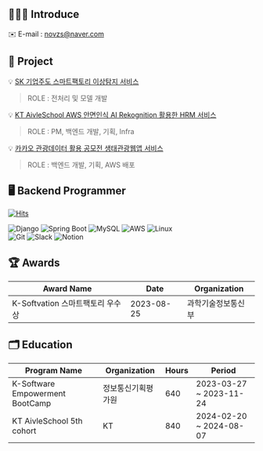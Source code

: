 ## 👩🏻‍💻 Introduce
✉️ E-mail : novzs@naver.com

## 📂 Project
💡 [SK 기업주도 스마트팩토리 이상탐지 서비스](https://github.com/K-Software-BootCamp/2023KEB_SKII)  
<blockquote>
 ROLE : 전처리 및 모델 개발
</blockquote>

💡 [KT AivleSchool AWS 안면인식 AI Rekognition 활용한 HRM 서비스](https://github.com/novzs/FAST_HRM)  
<blockquote>
 ROLE : PM, 백엔드 개발, 기획, Infra 
</blockquote>

💡 [카카오 관광데이터 활용 공모전 생태관광웹앱 서비스](https://github.com/ECO-TOUR/back-end)  
<blockquote>
 ROLE : 백엔드 개발, 기획, AWS 배포 
</blockquote>



## 🖥️ Backend Programmer

[![Hits](https://hits.seeyoufarm.com/api/count/incr/badge.svg?url=https%3A%2F%2Fgithub.com%2Fnovzs%2Fhit-counter)](https://hits.seeyoufarm.com)


![Django](https://img.shields.io/badge/Django-092E20?style=flat&logo=Django&logoColor=white)
![Spring Boot](https://img.shields.io/badge/Spring%20Boot-6DB33F?style=flat&logo=Spring%20Boot&logoColor=white)
![MySQL](https://img.shields.io/badge/MySQL-4479A1?style=flat&logo=MySQL&logoColor=white)
![AWS](https://img.shields.io/badge/AWS-232F3E?style=flat&logo=amazonaws&logoColor=white)
![Linux](https://img.shields.io/badge/Linux-FCC624?style=flat&logo=Linux&logoColor=white)
<br/>![Git](https://img.shields.io/badge/Git-F05032?&style=flat&logo=Git&logoColor=white)
![Slack](https://img.shields.io/badge/Slack-4a154b?style=flat&logo=Slack&logoColor=white)
![Notion](https://img.shields.io/badge/Notion-000000?style=flat&logo=Notion&logoColor=white)




## 🏆 Awards

| Award Name                         | Date       | Organization   |
|------------------------------------|------------|------------|
| K-Softvation 스마트팩토리 우수상       | 2023-08-25 | 과학기술정보통신부| 
 

## 🗂 Education

| Program Name                        | Organization                    | Hours | Period                       |
|-------------------------------------|----------------------------------|-------|------------------------------|
| K-Software Empowerment BootCamp     | 정보통신기획평가원                  | 640   | 2023-03-27 ~ 2023-11-24      |
| KT AivleSchool 5th cohort           | KT                               | 840   | 2024-02-20 ~ 2024-08-07      |
